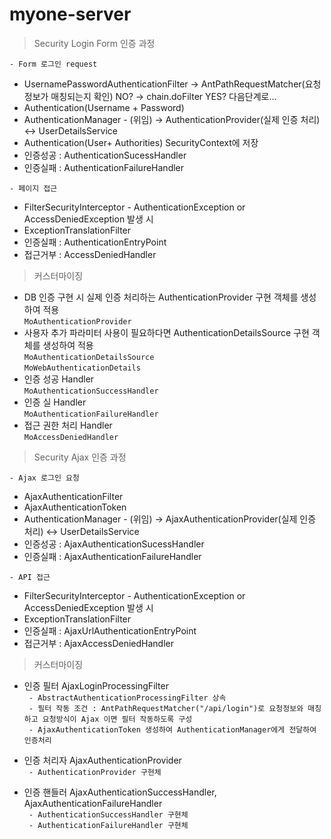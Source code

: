 # myone-server

> Security Login Form 인증 과정

`- Form 로그인 request`  
 - UsernamePasswordAuthenticationFilter -> AntPathRequestMatcher(요청 정보가 매칭되는지 확인) NO? -> chain.doFilter YES? 다음단계로... 
 - Authentication(Username + Password)
 - AuthenticationManager - (위임) -> AuthenticationProvider(실제 인증 처리) <-> UserDetailsService
 - Authentication(User+ Authorities) SecurityContext에 저장 
 - 인증성공 : AuthenticationSucessHandler
 - 인증실패 : AuthenticationFailureHandler

`- 페이지 접근`  
 - FilterSecurityInterceptor - AuthenticationException or AccessDeniedException 발생 시
 - ExceptionTranslationFilter
 - 인증실패 : AuthenticationEntryPoint
 - 접근거부 : AccessDeniedHandler

> 커스터마이징
 - DB 인증 구현 시 실제 인증 처리하는 AuthenticationProvider 구현 객체를 생성하여 적용  
 `MoAuthenticationProvider`  
 - 사용자 추가 파라미터 사용이 필요하다면 AuthenticationDetailsSource 구현 객체를 생성하여 적용  
 `MoAuthenticationDetailsSource`  
 `MoWebAuthenticationDetails`  
 - 인증 성공 Handler  
 `MoAuthenticationSuccessHandler`  
 - 인증 실 Handler  
 `MoAuthenticationFailureHandler`  
 - 접근 권한 처리 Handler  
 `MoAccessDeniedHandler`


>  Security Ajax 인증 과정  

`- Ajax 로그인 요청`  
 - AjaxAuthenticationFilter
 - AjaxAuthenticationToken
 - AuthenticationManager - (위임) -> AjaxAuthenticationProvider(실제 인증 처리) <-> UserDetailsService
 - 인증성공 : AjaxAuthenticationSucessHandler
 - 인증실패 : AjaxAuthenticationFailureHandler

`- API 접근`  
 - FilterSecurityInterceptor - AuthenticationException or AccessDeniedException 발생 시
 - ExceptionTranslationFilter
 - 인증실패 : AjaxUrlAuthenticationEntryPoint
 - 접근거부 : AjaxAccessDeniedHandler

>  커스터마이징  

 - 인증 필터 AjaxLoginProcessingFilter  
 ` - AbstractAuthenticationProcessingFilter 상속`  
 ` - 필터 작동 조건 : AntPathRequestMatcher("/api/login")로 요청정보와 매칭하고 요청방식이 Ajax 이면 필터 작동하도록 구성`  
 ` - AjaxAuthenticationToken 생성하여 AuthenticationManager에게 전달하여 인증처리`  
 
  - 인증 처리자 AjaxAuthenticationProvider  
 ` - AuthenticationProvider 구현체`   
 
  - 인증 핸들러 AjaxAuthenticationSuccessHandler, AjaxAuthenticationFailureHandler  
 ` - AuthenticationSuccessHandler 구현체`  
 ` - AuthenticationFailureHandler 구현체`   
  
 

